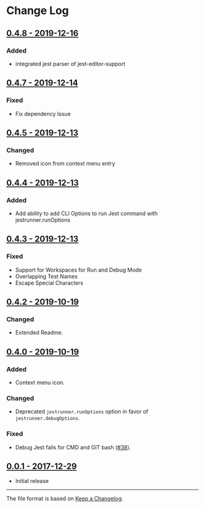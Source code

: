 # Change Log

## [0.4.8 - 2019-12-16](https://github.com/firsttris/vscode-jest-runner/tree/v0.4.7)

### Added

- integrated jest parser of jest-editor-support

## [0.4.7 - 2019-12-14](https://github.com/firsttris/vscode-jest-runner/tree/v0.4.7)

### Fixed

- Fix dependency Issue

## [0.4.5 - 2019-12-13](https://github.com/firsttris/vscode-jest-runner/tree/v0.4.5)

### Changed

- Removed icon from context menu entry

## [0.4.4 - 2019-12-13](https://github.com/firsttris/vscode-jest-runner/tree/v0.4.4)

### Added

- Add ability to add CLI Options to run Jest command with jestrunner.runOptions

## [0.4.3 - 2019-12-13](https://github.com/firsttris/vscode-jest-runner/tree/v0.4.3)

### Fixed

- Support for Workspaces for Run and Debug Mode
- Overlapping Test Names
- Escape Special Characters

## [0.4.2 - 2019-10-19](https://github.com/firsttris/vscode-jest-runner/tree/v0.4.2)
 
### Changed 

- Extended Readme.

## [0.4.0 - 2019-10-19](https://github.com/firsttris/vscode-jest-runner/tree/v0.4.0)

### Added

- Context menu icon.

### Changed

- Deprecated `jestrunner.runOptions` option in favor of `jestrunner.debugOptions`.

### Fixed

- Debug Jest fails for CMD and GIT bash ([#38](https://github.com/firsttris/vscode-jest-runner/issues/38)).

## [0.0.1 - 2017-12-29](https://github.com/firsttris/vscode-jest-runner/tree/v0.0.1)

- Initial release

---

The file format is based on [Keep a Changelog](http://keepachangelog.com/).
